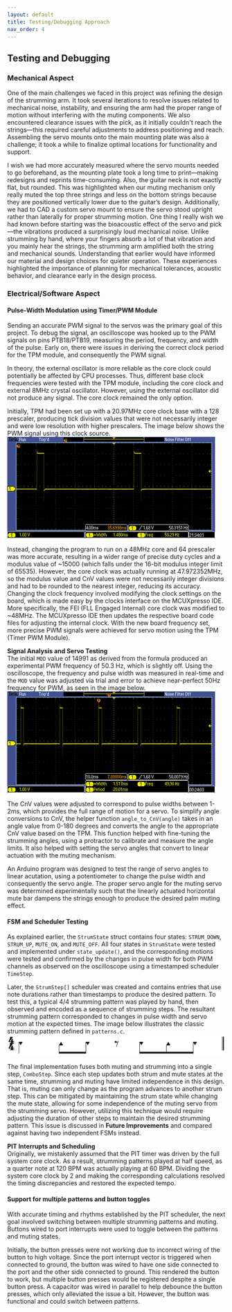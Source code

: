 ```yaml
---
layout: default
title: Testing/Debugging Approach
nav_order: 4
---
```

## Testing and Debugging
### Mechanical Aspect
One of the main challenges we faced in this project was refining the design of the strumming arm. It took several iterations to resolve issues related to mechanical noise, instability, and ensuring the arm had the proper range of motion without interfering with the muting components. We also encountered clearance issues with the pick, as it initially couldn't reach the strings—this required careful adjustments to address positioning and reach. Assembling the servo mounts onto the main mounting plate was also a challenge; it took a while to finalize optimal locations for functionality and support. 

I wish we had more accurately measured where the servo mounts needed to go beforehand, as the mounting plate took a long time to print—making redesigns and reprints time-consuming.  Also, the guitar neck is not exactly flat, but rounded.  This was highlighted when our muting mechanism only really muted the top three strings and less on the bottom strings because they are positioned vertically lower due to the guitar’s design. Additionally, we had to CAD a custom servo mount to ensure the servo stood upright rather than laterally for proper strumming motion. One thing I really wish we had known before starting was the bioacoustic effect of the servo and pick—the vibrations produced a surprisingly loud mechanical noise. Unlike strumming by hand, where your fingers absorb a lot of that vibration and you mainly hear the strings, the strumming arm amplified both the string and mechanical sounds. Understanding that earlier would have informed our material and design choices for quieter operation. These experiences highlighted the importance of planning for mechanical tolerances, acoustic behavior, and clearance early in the design process.

### Electrical/Software Aspect
#### Pulse-Width Modulation using Timer/PWM Module
Sending an accurate PWM signal to the servos was the primary goal of this project. To debug the signal, an oscilloscope was hooked up to the PWM signals on pins PTB18/PTB19, measuring the period, frequency, and width of the pulse. Early on, there were issues in deriving the correct clock period for the TPM module, and consequently the PWM signal. 

In theory, the external oscillator is more reliable as the core clock could potentially be affected by CPU processes. Thus, different base clock frequencies were tested with the TPM module, including the core clock and external 8MHz crystal oscillator. However, using the external oscillator did not produce any signal. The core clock remained the only option. 

Initially, TPM had been set up with a 20.97MHz core clock base with a 128 prescaler, producing tick division values that were not necessarily integer and were low resolution with higher prescalers. The image below shows the PWM signal using this clock source.
![image](images/163.84%20on%2020.97Mhz.PNG)

Instead, changing the program to run on a 48MHz core and 64 prescaler was more accurate, resulting in a wider range of precise duty cycles and a modulus value of ~15000 (which falls under the 16-bit modulus integer limit of 65535). However, the core clock was actually running at 47.972352MHz, so the modulus value and CnV values were not necessarily integer divisions and had to be rounded to the nearest integer, reducing its accuracy. Changing the clock frequency involved modifying the clock settings on the board, which is made easy by the clocks interface on the MCUXpresso IDE. More specifically, the FEI (FLL Engaged Internal) core clock was modified to ~48MHz. The MCUXpresso IDE then updates the respective board code files for adjusting the internal clock. With the new board frequency set, more precise PWM signals were achieved for servo motion using the TPM (Timer PWM Module). 

**Signal Analysis and Servo Testing**\
The initial `MOD` value of 14991 as derived from the formula produced an experimental PWM frequency of 50.3 Hz, which is slightly off. Using the oscilloscope, the frequency and pulse width was measured in real-time and the `MOD` value was adjusted via trial and error to achieve near-perfect 50Hz frequency for PWM, as seen in the image below.
![image](images/48MHz%20working!.PNG)

The CnV values were adjusted to correspond to pulse widths between 1-2ms, which provides the full range of motion for a servo. To simplify angle conversions to CnV, the helper function `angle_to_CnV(angle)` takes in an angle value from 0-180 degrees and converts the angle to the appropriate CnV value based on the TPM. This function helped with fine-tuning the strumming angles, using a protractor to calibrate and measure the angle limits. It also helped with setting the servo angles that convert to linear actuation with the muting mechanism. 

An Arduino program was designed to test the range of servo angles to linear acutation, using a potentiometer to change the pulse width and consequently the servo angle. The proper servo angle for the muting servo was determined experimentally such that the linearly actuated horizontal mute bar dampens the strings enough to produce the desired palm muting effect. 

#### FSM and Scheduler Testing
As explained earlier, the `StrumState` struct contains four states: `STRUM_DOWN`, `STRUM_UP`, `MUTE_ON`, and `MUTE_OFF`. All four states in `StrumState` were tested and implemented under `state_update()`, and the corresponding motions were tested and confirmed by the changes in pulse width for both PWM channels as observed on the oscilloscope using a timestamped scheduler `TimeStep`. 

Later, the `StrumStep[]` scheduler was created and contains entries that use note durations rather than timestamps to produce the desired pattern. To test this, a typical 4/4 strumming pattern was played by hand, then observed and encoded as a sequence of strumming steps. The resultant strumming pattern corresponded to changes in pulse width and servo motion at the expected times. The image below illustrates the classic strumming pattern defined in `patterns.c`.
![Classic](/images/classic.png)

The final implementation fuses both muting and strumming into a single step, `ComboStep`. Since each step updates both strum and mute states at the same time, strumming and muting have limited independence in this design. That is, muting can only change as the program advances to another strum step. This can be mitigated by maintaining the strum state while changing the mute state, allowing for some independence of the muting servo from the strumming servo. However, utilizing this technique would require adjusting the duration of other steps to maintain the desired strumming pattern. This issue is discussed in **Future Improvements** and compared against having two independent FSMs instead.

**PIT Interrupts and Scheduling**\
Originally, we mistakenly assumed that the PIT timer was driven by the full system core clock. As a result, strumming patterns played at half speed, as a quarter note at 120 BPM was actually playing at 60 BPM. Dividing the system core clock by 2 and making the corresponding calculations resolved the timing discrepancies and restored the expected tempo.

#### Support for multiple patterns and button toggles
With accurate timing and rhythms established by the PIT scheduler, the next goal involved switching between multiple strumming patterns and muting. Buttons wired to port interrupts were used to toggle between the patterns and muting states.

Initially, the button presses were not working due to incorrect wiring of the button to high voltage. Since the port interrupt vector is triggered when connected to ground, the button was wired to have one side connected to the port and the other side connected to ground. This rendered the button to work, but multiple button presses would be registered despite a single button press. A capacitor was wired in parallel to help debounce the button presses, which only alleviated the issue a bit. However, the button was functional and could switch between patterns.